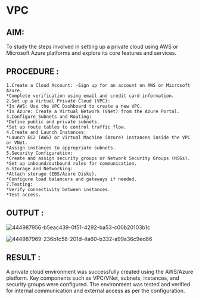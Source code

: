 # VPC

## AIM:
To study the steps involved in setting up a private cloud using AWS or Microsoft Azure platforms and explore its core features and services.
## PROCEDURE :
~~~
1.Create a Cloud Account: -Sign up for an account on AWS or Microsoft Azure.
*Complete verification using email and credit card information.
2.Set up a Virtual Private Cloud (VPC):
*In AWS: Use the VPC Dashboard to create a new VPC.
*In Azure: Create a Virtual Network (VNet) from the Azure Portal.
3.Configure Subnets and Routing:
*Define public and private subnets.
*Set up route tables to control traffic flow.
4.Create and Launch Instances:
*Launch EC2 (AWS) or Virtual Machine (Azure) instances inside the VPC or VNet.
*Assign instances to appropriate subnets.
5.Security Configuration:
*Create and assign security groups or Network Security Groups (NSGs).
*Set up inbound/outbound rules for communication.
6.Storage and Networking:
*Attach storage (EBS/Azure Disks).
*Configure load balancers and gateways if needed.
7.Testing:
*Verify connectivity between instances.
*Test access.
~~~
## OUTPUT :
![444987956-b5eac439-0f51-4292-ba53-c00b20103b1c](https://github.com/user-attachments/assets/8e30d349-6be6-4db7-9934-7227155a4daf)

![444987969-236b1c58-201d-4a60-b332-a99a36c9ed86](https://github.com/user-attachments/assets/9c06a6fb-be68-4f9e-860e-f773bf62b3ba)
## RESULT :
A private cloud environment was successfully created using the AWS/Azure platform. Key components such as VPC/VNet, subnets, instances, and security groups were configured. The environment was tested and verified for internal communication and external access as per the configuration.


